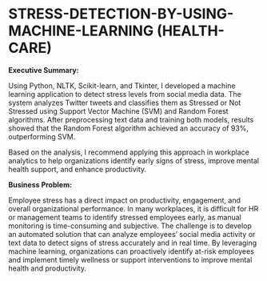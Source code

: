 # STRESS-DETECTION-BY-USING-MACHINE-LEARNING   (HEALTH-CARE)

**Executive Summary:**

Using Python, NLTK, Scikit-learn, and Tkinter, I developed a machine learning application to detect stress levels from social media data. The system analyzes Twitter tweets and classifies them as Stressed or Not Stressed using Support Vector Machine (SVM) and Random Forest algorithms. After preprocessing text data and training both models, results showed that the Random Forest algorithm achieved an accuracy of 93%, outperforming SVM.

Based on the analysis, I recommend applying this approach in workplace analytics to help organizations identify early signs of stress, improve mental health support, and enhance productivity.

****Business Problem:****

Employee stress has a direct impact on productivity, engagement, and overall organizational performance. In many workplaces, it is difficult for HR or management teams to identify stressed employees early, as manual monitoring is time-consuming and subjective. The challenge is to develop an automated solution that can analyze employees’ social media activity or text data to detect signs of stress accurately and in real time. By leveraging machine learning, organizations can proactively identify at-risk employees and implement timely wellness or support interventions to improve mental health and productivity.


